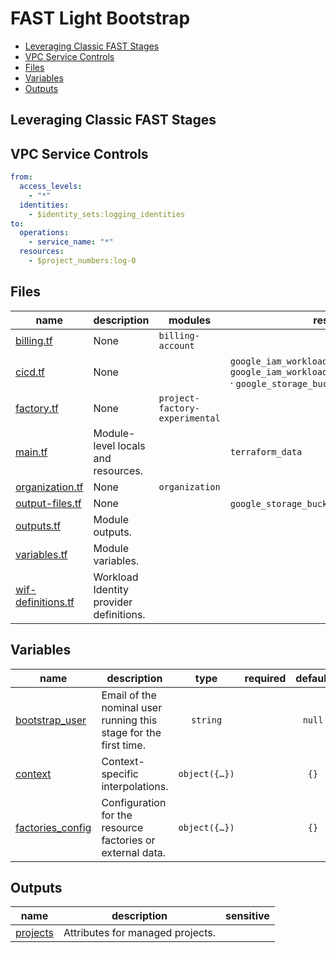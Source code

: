 # FAST Light Bootstrap

<!-- BEGIN TOC -->
- [Leveraging Classic FAST Stages](#leveraging-classic-fast-stages)
- [VPC Service Controls](#vpc-service-controls)
- [Files](#files)
- [Variables](#variables)
- [Outputs](#outputs)
<!-- END TOC -->

## Leveraging Classic FAST Stages

## VPC Service Controls

```yaml
from:
  access_levels:
    - "*"
  identities:
    - $identity_sets:logging_identities
to:
  operations:
    - service_name: "*"
  resources:
    - $project_numbers:log-0
```

<!-- TFDOC OPTS files:1 -->
<!-- BEGIN TFDOC -->
## Files

| name | description | modules | resources |
|---|---|---|---|
| [billing.tf](./billing.tf) | None | <code>billing-account</code> |  |
| [cicd.tf](./cicd.tf) | None |  | <code>google_iam_workload_identity_pool</code> · <code>google_iam_workload_identity_pool_provider</code> · <code>google_storage_bucket_object</code> · <code>local_file</code> |
| [factory.tf](./factory.tf) | None | <code>project-factory-experimental</code> |  |
| [main.tf](./main.tf) | Module-level locals and resources. |  | <code>terraform_data</code> |
| [organization.tf](./organization.tf) | None | <code>organization</code> |  |
| [output-files.tf](./output-files.tf) | None |  | <code>google_storage_bucket_object</code> · <code>local_file</code> |
| [outputs.tf](./outputs.tf) | Module outputs. |  |  |
| [variables.tf](./variables.tf) | Module variables. |  |  |
| [wif-definitions.tf](./wif-definitions.tf) | Workload Identity provider definitions. |  |  |

## Variables

| name | description | type | required | default |
|---|---|:---:|:---:|:---:|
| [bootstrap_user](variables.tf#L17) | Email of the nominal user running this stage for the first time. | <code>string</code> |  | <code>null</code> |
| [context](variables.tf#L23) | Context-specific interpolations. | <code title="object&#40;&#123;&#10;  custom_roles          &#61; optional&#40;map&#40;string&#41;, &#123;&#125;&#41;&#10;  folder_ids            &#61; optional&#40;map&#40;string&#41;, &#123;&#125;&#41;&#10;  iam_principals        &#61; optional&#40;map&#40;string&#41;, &#123;&#125;&#41;&#10;  locations             &#61; optional&#40;map&#40;string&#41;, &#123;&#125;&#41;&#10;  kms_keys              &#61; optional&#40;map&#40;string&#41;, &#123;&#125;&#41;&#10;  notification_channels &#61; optional&#40;map&#40;string&#41;, &#123;&#125;&#41;&#10;  project_ids           &#61; optional&#40;map&#40;string&#41;, &#123;&#125;&#41;&#10;  service_account_ids   &#61; optional&#40;map&#40;string&#41;, &#123;&#125;&#41;&#10;  tag_keys              &#61; optional&#40;map&#40;string&#41;, &#123;&#125;&#41;&#10;  tag_values            &#61; optional&#40;map&#40;string&#41;, &#123;&#125;&#41;&#10;  vpc_host_projects     &#61; optional&#40;map&#40;string&#41;, &#123;&#125;&#41;&#10;  vpc_sc_perimeters     &#61; optional&#40;map&#40;string&#41;, &#123;&#125;&#41;&#10;&#125;&#41;">object&#40;&#123;&#8230;&#125;&#41;</code> |  | <code>&#123;&#125;</code> |
| [factories_config](variables.tf#L43) | Configuration for the resource factories or external data. | <code title="object&#40;&#123;&#10;  billing_accounts &#61; optional&#40;string, &#34;data&#47;billing-accounts&#34;&#41;&#10;  cicd             &#61; optional&#40;string, &#34;data&#47;cicd.yaml&#34;&#41;&#10;  defaults         &#61; optional&#40;string, &#34;data&#47;defaults.yaml&#34;&#41;&#10;  folders          &#61; optional&#40;string, &#34;data&#47;folders&#34;&#41;&#10;  organization     &#61; optional&#40;string, &#34;data&#47;organization&#34;&#41;&#10;  projects         &#61; optional&#40;string, &#34;data&#47;projects&#34;&#41;&#10;&#125;&#41;">object&#40;&#123;&#8230;&#125;&#41;</code> |  | <code>&#123;&#125;</code> |

## Outputs

| name | description | sensitive |
|---|---|:---:|
| [projects](outputs.tf#L17) | Attributes for managed projects. |  |
<!-- END TFDOC -->
